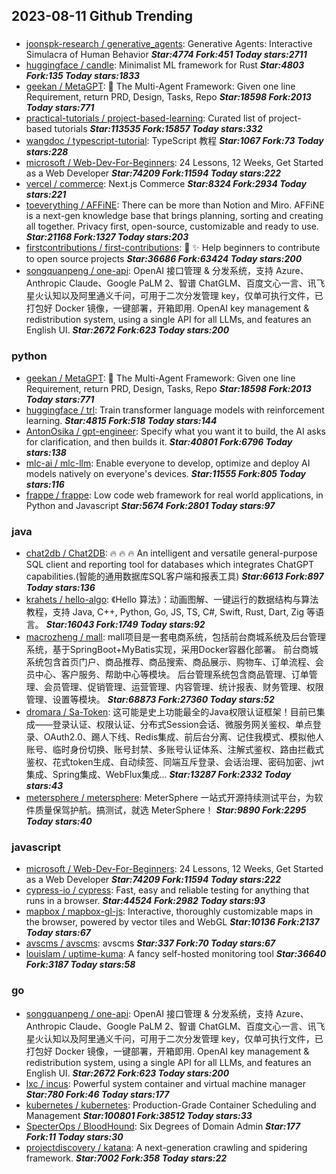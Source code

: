## 2023-08-11 Github Trending

### 
* [joonspk-research / generative_agents](https://github.com/joonspk-research/generative_agents): Generative Agents: Interactive Simulacra of Human Behavior ***Star:4774 Fork:451 Today stars:2711***
* [huggingface / candle](https://github.com/huggingface/candle): Minimalist ML framework for Rust ***Star:4803 Fork:135 Today stars:1833***
* [geekan / MetaGPT](https://github.com/geekan/MetaGPT): 🌟
The Multi-Agent Framework: Given one line Requirement, return PRD, Design, Tasks, Repo ***Star:18598 Fork:2013 Today stars:771***
* [practical-tutorials / project-based-learning](https://github.com/practical-tutorials/project-based-learning): Curated list of project-based tutorials ***Star:113535 Fork:15857 Today stars:332***
* [wangdoc / typescript-tutorial](https://github.com/wangdoc/typescript-tutorial): TypeScript 教程 ***Star:1067 Fork:73 Today stars:228***
* [microsoft / Web-Dev-For-Beginners](https://github.com/microsoft/Web-Dev-For-Beginners): 24 Lessons, 12 Weeks, Get Started as a Web Developer ***Star:74209 Fork:11594 Today stars:222***
* [vercel / commerce](https://github.com/vercel/commerce): Next.js Commerce ***Star:8324 Fork:2934 Today stars:221***
* [toeverything / AFFiNE](https://github.com/toeverything/AFFiNE): There can be more than Notion and Miro. AFFiNE is a next-gen knowledge base that brings planning, sorting and creating all together. Privacy first, open-source, customizable and ready to use. ***Star:21168 Fork:1327 Today stars:203***
* [firstcontributions / first-contributions](https://github.com/firstcontributions/first-contributions): 🚀
✨
Help beginners to contribute to open source projects ***Star:36686 Fork:63424 Today stars:200***
* [songquanpeng / one-api](https://github.com/songquanpeng/one-api): OpenAI 接口管理 & 分发系统，支持 Azure、Anthropic Claude、Google PaLM 2、智谱 ChatGLM、百度文心一言、讯飞星火认知以及阿里通义千问，可用于二次分发管理 key，仅单可执行文件，已打包好 Docker 镜像，一键部署，开箱即用. OpenAI key management & redistribution system, using a single API for all LLMs, and features an English UI. ***Star:2672 Fork:623 Today stars:200***

### python
* [geekan / MetaGPT](https://github.com/geekan/MetaGPT): 🌟
The Multi-Agent Framework: Given one line Requirement, return PRD, Design, Tasks, Repo ***Star:18598 Fork:2013 Today stars:771***
* [huggingface / trl](https://github.com/huggingface/trl): Train transformer language models with reinforcement learning. ***Star:4815 Fork:518 Today stars:144***
* [AntonOsika / gpt-engineer](https://github.com/AntonOsika/gpt-engineer): Specify what you want it to build, the AI asks for clarification, and then builds it. ***Star:40801 Fork:6796 Today stars:138***
* [mlc-ai / mlc-llm](https://github.com/mlc-ai/mlc-llm): Enable everyone to develop, optimize and deploy AI models natively on everyone's devices. ***Star:11555 Fork:805 Today stars:116***
* [frappe / frappe](https://github.com/frappe/frappe): Low code web framework for real world applications, in Python and Javascript ***Star:5674 Fork:2801 Today stars:97***

### java
* [chat2db / Chat2DB](https://github.com/chat2db/Chat2DB): 🔥 🔥 🔥 An intelligent and versatile general-purpose SQL client and reporting tool for databases which integrates ChatGPT capabilities.(智能的通用数据库SQL客户端和报表工具) ***Star:6613 Fork:897 Today stars:136***
* [krahets / hello-algo](https://github.com/krahets/hello-algo): 《Hello 算法》：动画图解、一键运行的数据结构与算法教程，支持 Java, C++, Python, Go, JS, TS, C#, Swift, Rust, Dart, Zig 等语言。 ***Star:16043 Fork:1749 Today stars:92***
* [macrozheng / mall](https://github.com/macrozheng/mall): mall项目是一套电商系统，包括前台商城系统及后台管理系统，基于SpringBoot+MyBatis实现，采用Docker容器化部署。 前台商城系统包含首页门户、商品推荐、商品搜索、商品展示、购物车、订单流程、会员中心、客户服务、帮助中心等模块。 后台管理系统包含商品管理、订单管理、会员管理、促销管理、运营管理、内容管理、统计报表、财务管理、权限管理、设置等模块。 ***Star:68873 Fork:27360 Today stars:52***
* [dromara / Sa-Token](https://github.com/dromara/Sa-Token): 这可能是史上功能最全的Java权限认证框架！目前已集成——登录认证、权限认证、分布式Session会话、微服务网关鉴权、单点登录、OAuth2.0、踢人下线、Redis集成、前后台分离、记住我模式、模拟他人账号、临时身份切换、账号封禁、多账号认证体系、注解式鉴权、路由拦截式鉴权、花式token生成、自动续签、同端互斥登录、会话治理、密码加密、jwt集成、Spring集成、WebFlux集成... ***Star:13287 Fork:2332 Today stars:43***
* [metersphere / metersphere](https://github.com/metersphere/metersphere): MeterSphere 一站式开源持续测试平台，为软件质量保驾护航。搞测试，就选 MeterSphere！ ***Star:9890 Fork:2295 Today stars:40***

### javascript
* [microsoft / Web-Dev-For-Beginners](https://github.com/microsoft/Web-Dev-For-Beginners): 24 Lessons, 12 Weeks, Get Started as a Web Developer ***Star:74209 Fork:11594 Today stars:222***
* [cypress-io / cypress](https://github.com/cypress-io/cypress): Fast, easy and reliable testing for anything that runs in a browser. ***Star:44524 Fork:2982 Today stars:93***
* [mapbox / mapbox-gl-js](https://github.com/mapbox/mapbox-gl-js): Interactive, thoroughly customizable maps in the browser, powered by vector tiles and WebGL ***Star:10136 Fork:2137 Today stars:67***
* [avscms / avscms](https://github.com/avscms/avscms): avscms ***Star:337 Fork:70 Today stars:67***
* [louislam / uptime-kuma](https://github.com/louislam/uptime-kuma): A fancy self-hosted monitoring tool ***Star:36640 Fork:3187 Today stars:58***

### go
* [songquanpeng / one-api](https://github.com/songquanpeng/one-api): OpenAI 接口管理 & 分发系统，支持 Azure、Anthropic Claude、Google PaLM 2、智谱 ChatGLM、百度文心一言、讯飞星火认知以及阿里通义千问，可用于二次分发管理 key，仅单可执行文件，已打包好 Docker 镜像，一键部署，开箱即用. OpenAI key management & redistribution system, using a single API for all LLMs, and features an English UI. ***Star:2672 Fork:623 Today stars:200***
* [lxc / incus](https://github.com/lxc/incus): Powerful system container and virtual machine manager ***Star:780 Fork:46 Today stars:177***
* [kubernetes / kubernetes](https://github.com/kubernetes/kubernetes): Production-Grade Container Scheduling and Management ***Star:100801 Fork:38512 Today stars:33***
* [SpecterOps / BloodHound](https://github.com/SpecterOps/BloodHound): Six Degrees of Domain Admin ***Star:177 Fork:11 Today stars:30***
* [projectdiscovery / katana](https://github.com/projectdiscovery/katana): A next-generation crawling and spidering framework. ***Star:7002 Fork:358 Today stars:22***
